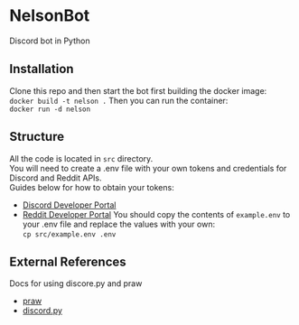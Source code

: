 # NelsonBot # 
Discord bot in Python

## Installation ##
Clone this repo and then start the bot first building the docker image: <br />
`docker build -t nelson .`
Then you can run the container: <br />
`docker run -d nelson`

## Structure ##
All the code is located in `src` directory. <br />
You will need to create a .env file with your own tokens and credentials for Discord and Reddit APIs. <br />
Guides below for how to obtain your tokens: <br />
* [Discord Developer Portal](https://discord.com/developers/docs/topics/oauth2)
* [Reddit Developer Portal](https://github.com/reddit-archive/reddit/wiki/OAuth2-Quick-Start-Example#first-steps)
You should copy the contents of `example.env` to your .env file and replace the values with your own: <br/>
`cp src/example.env .env` <br />

## External References ##
Docs for using discore.py and praw<br />
* [praw](https://praw.readthedocs.io/en/stable/getting_started/quick_start.html)
* [discord.py](https://discordpy.readthedocs.io/en/stable/index.html)



